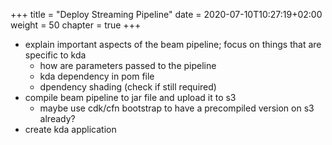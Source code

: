 +++
title = "Deploy Streaming Pipeline"
date = 2020-07-10T10:27:19+02:00
weight = 50
chapter = true
+++

- explain important aspects of the beam pipeline; focus on things that are specific to kda
  - how are parameters passed to the pipeline
  - kda dependency in pom file
  - dpendency shading (check if still required)
- compile beam pipeline to jar file and upload it to s3
  - maybe use cdk/cfn bootstrap to have a precompiled version on s3 already?
- create kda application